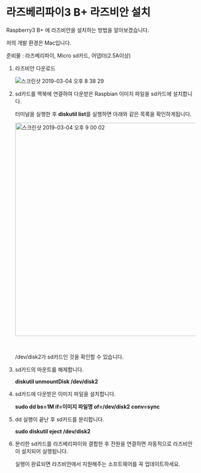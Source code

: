 # 라즈베리파이3 B+ 라즈비안 설치



Raspberry3 B+ 에 라즈비안을 설치하는 방법을 알아보겠습니다.

저의 개발 환경은 Mac입니다. 



준비물 : 라즈베리파이, Micro sd카드, 어댑터(2.5A이상)



1. 라즈비안 다운로드

   [RaspberryPi HomePage]: https://www.raspberrypi.org/downloads/	"RaspberryPi HomePage"

   ![스크린샷 2019-03-04 오후 8 38 29](https://user-images.githubusercontent.com/24997255/54749115-f1216580-4c16-11e9-8b95-d3f07696095f.png)



2. sd카드를 맥북에 연결하여 다운받은 Raspbian 이미지 파일을 sd카드에 설치합니다.

   터미널을 실행한 후 **diskutil list**를 실행하면 아래와 같은 목록을 확인하게됩니다.

   <img width="569" alt="스크린샷 2019-03-04 오후 9 00 02" src="https://user-images.githubusercontent.com/24997255/54749147-0ac2ad00-4c17-11e9-85e2-66c74789fe09.png">

   ​	

   	/dev/disk2가 sd카드인 것을 확인할 수 있습니다.



3. sd카드의 마운트를 해제합니다.

   **diskutil unmountDisk /dev/disk2**



4. sd카드에 다운받은 이미지 파일을 설치합니다. 

   **sudo dd bs=1M if=이미지 파일명 of=/dev/disk2 conv=sync**



5. dd 실행이 끝난 후 sd카드를 분리합니다. 

   **sudo diskutil eject /dev/disk2**



6. 분리한 sd카드를 라즈베리파이와 결합한 후 전원을 연결하면 자동적으로 라즈비안이 설치되어 실행됩니다. 

   실행이 완료되면 라즈비안에서 지원해주는 소프트웨어를 꼭 업데이트하세요.